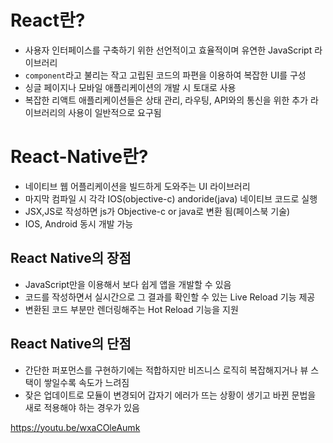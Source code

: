 # React란?
- 사용자 인터페이스를 구축하기 위한 선언적이고 효율적이며 유연한 JavaScript 라이브러리
- `component`라고 불리는 작고 고립된 코드의 파편을 이용하여 복잡한 UI를 구성
- 싱글 페이지나 모바일 애플리케이션의 개발 시 토대로 사용
- 복잡한 리액트 애플리케이션들은 상태 관리, 라우팅, API와의 통신을 위한 추가 라이브러리의 사용이 일반적으로 요구됨


# React-Native란?
- 네이티브 웹 어플리케이션을 빌드하게 도와주는 UI 라이브러리
- 마지막 컴파일 시 각각 IOS(objective-c) andoride(java) 네이티브 코드로 실행
- JSX,JS로 작성하면 js가 Objective-c or java로 변환 됨(페이스북 기술)
- IOS, Android 동시 개발 가능


## React Native의 장점
- JavaScript만을 이용해서 보다 쉽게 앱을 개발할 수 있음
- 코드를 작성하면서 실시간으로 그 결과를 확인할 수 있는 Live Reload 기능 제공
- 변환된 코드 부분만 렌더링해주는 Hot Reload 기능을 지원


## React Native의 단점
- 간단한 퍼포먼스를 구현하기에는 적합하지만 비즈니스 로직히 복잡해지거나 뷰 스택이 쌓일수록 속도가 느려짐
- 잦은 업데이트로 모듈이 변경되어 갑자기 에러가 뜨는 상황이 생기고 바뀐 문법을 새로 적용해야 하는 경우가 있음




https://youtu.be/wxaCOleAumk